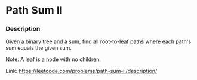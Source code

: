 # Path Sum II

### Description

Given a binary tree and a sum, find all root-to-leaf paths where each path's sum equals the given sum.

Note: A leaf is a node with no children.

Link: https://leetcode.com/problems/path-sum-ii/description/

